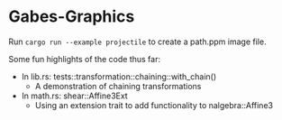 # Gabes-Graphics

Run `cargo run --example projectile` to create a path.ppm image file.

Some fun highlights of the code thus far:
- In lib.rs: tests::transformation::chaining::with_chain()
  - A demonstration of chaining transformations
- In math.rs: shear::Affine3Ext
  - Using an extension trait to add functionality to nalgebra::Affine3
